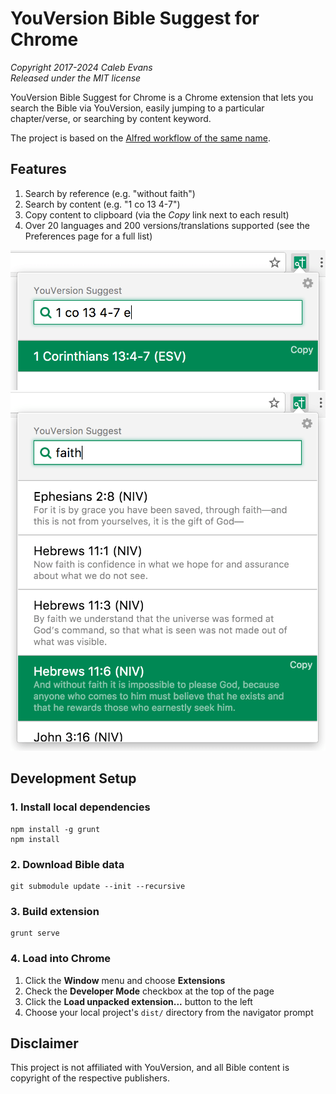 # YouVersion Bible Suggest for Chrome

_Copyright 2017-2024 Caleb Evans_  
_Released under the MIT license_

YouVersion Bible Suggest for Chrome is a Chrome extension that lets you search the
Bible via YouVersion, easily jumping to a particular chapter/verse, or searching
by content keyword.

The project is based on the [Alfred workflow of the same name][yvs].

[yvs]: https://github.com/caleb531/youversion-suggest-alfred

## Features

1. Search by reference (e.g. "without faith")
2. Search by content (e.g. "1 co 13 4-7")
3. Copy content to clipboard (via the _Copy_ link next to each result)
4. Over 20 languages and 200 versions/translations supported
   (see the Preferences page for a full list)

![Searching by reference](screenshot-reference.png)
![Searching by content](screenshot-content.png)

## Development Setup

### 1. Install local dependencies

```
npm install -g grunt
npm install
```

### 2. Download Bible data

```
git submodule update --init --recursive
```

### 3. Build extension

```
grunt serve
```

### 4. Load into Chrome

1. Click the **Window** menu and choose **Extensions**
2. Check the **Developer Mode** checkbox at the top of the page
3. Click the **Load unpacked extension...** button to the left
4. Choose your local project's `dist/` directory from the navigator prompt

## Disclaimer

This project is not affiliated with YouVersion, and all Bible content is
copyright of the respective publishers.
